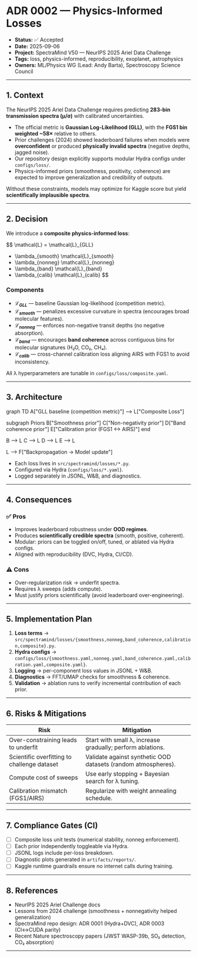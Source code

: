 # ADR 0002 — Physics-Informed Losses

* **Status:** ✅ Accepted
* **Date:** 2025-09-06
* **Project:** SpectraMind V50 — NeurIPS 2025 Ariel Data Challenge
* **Tags:** loss, physics-informed, reproducibility, exoplanet, astrophysics
* **Owners:** ML/Physics WG (Lead: Andy Barta), Spectroscopy Science Council

---

## 1. Context

The NeurIPS 2025 Ariel Data Challenge requires predicting **283-bin transmission spectra (μ/σ)** with calibrated uncertainties.

* The official metric is **Gaussian Log-Likelihood (GLL)**, with the **FGS1 bin weighted \~58×** relative to others.
* Prior challenges (2024) showed leaderboard failures when models were **overconfident** or produced **physically invalid spectra** (negative depths, jagged noise).
* Our repository design explicitly supports modular Hydra configs under `configs/loss/`.
* Physics-informed priors (smoothness, positivity, coherence) are expected to improve generalization and credibility of outputs.

Without these constraints, models may optimize for Kaggle score but yield **scientifically implausible spectra**.

---

## 2. Decision

We introduce a **composite physics-informed loss**:

$$
\mathcal{L} = \mathcal{L}_{GLL}
+ \lambda_{smooth} \mathcal{L}_{smooth}
+ \lambda_{nonneg} \mathcal{L}_{nonneg}
+ \lambda_{band} \mathcal{L}_{band}
+ \lambda_{calib} \mathcal{L}_{calib}
$$

### Components

* **$\mathcal{L}_{GLL}$** — baseline Gaussian log-likelihood (competition metric).
* **$\mathcal{L}_{smooth}$** — penalizes excessive curvature in spectra (encourages broad molecular features).
* **$\mathcal{L}_{nonneg}$** — enforces non-negative transit depths (no negative absorption).
* **$\mathcal{L}_{band}$** — encourages **band coherence** across contiguous bins for molecular signatures (H₂O, CO₂, CH₄).
* **$\mathcal{L}_{calib}$** — cross-channel calibration loss aligning AIRS with FGS1 to avoid inconsistency.

All λ hyperparameters are tunable in `configs/loss/composite.yaml`.

---

## 3. Architecture


graph TD
  A["GLL baseline (competition metric)"] --> L["Composite Loss"]

  subgraph Priors
    B["Smoothness prior"]
    C["Non-negativity prior"]
    D["Band coherence prior"]
    E["Calibration prior (FGS1 <-> AIRS)"]
  end

  B --> L
  C --> L
  D --> L
  E --> L

  L --> F["Backpropagation -> Model update"]



* Each loss lives in `src/spectramind/losses/*.py`.
* Configured via Hydra (`configs/loss/*.yaml`).
* Logged separately in JSONL, W\&B, and diagnostics.

---

## 4. Consequences

### ✅ Pros

* Improves leaderboard robustness under **OOD regimes**.
* Produces **scientifically credible spectra** (smooth, positive, coherent).
* Modular: priors can be toggled on/off, tuned, or ablated via Hydra configs.
* Aligned with reproducibility (DVC, Hydra, CI/CD).

### ⚠️ Cons

* Over-regularization risk → underfit spectra.
* Requires λ sweeps (adds compute).
* Must justify priors scientifically (avoid leaderboard over-engineering).

---

## 5. Implementation Plan

1. **Loss terms** → `src/spectramind/losses/{smoothness,nonneg,band_coherence,calibration,composite}.py`.
2. **Hydra configs** → `configs/loss/{smoothness.yaml,nonneg.yaml,band_coherence.yaml,calibration.yaml,composite.yaml}`.
3. **Logging** → per-component loss values in JSONL + W\&B.
4. **Diagnostics** → FFT/UMAP checks for smoothness & coherence.
5. **Validation** → ablation runs to verify incremental contribution of each prior.

---

## 6. Risks & Mitigations

| Risk                                        | Mitigation                                                    |
| ------------------------------------------- | ------------------------------------------------------------- |
| Over-constraining leads to underfit         | Start with small λ, increase gradually; perform ablations.    |
| Scientific overfitting to challenge dataset | Validate against synthetic OOD datasets (random atmospheres). |
| Compute cost of sweeps                      | Use early stopping + Bayesian search for λ tuning.            |
| Calibration mismatch (FGS1/AIRS)            | Regularize with weight annealing schedule.                    |

---

## 7. Compliance Gates (CI)

* [ ] Composite loss unit tests (numerical stability, nonneg enforcement).
* [ ] Each prior independently toggleable via Hydra.
* [ ] JSONL logs include per-loss breakdown.
* [ ] Diagnostic plots generated in `artifacts/reports/`.
* [ ] Kaggle runtime guardrails ensure no internet calls during training.

---

## 8. References

* NeurIPS 2025 Ariel Challenge docs
* Lessons from 2024 challenge (smoothness + nonnegativity helped generalization)
* SpectraMind repo design: ADR 0001 (Hydra+DVC), ADR 0003 (CI↔CUDA parity)
* Recent Nature spectroscopy papers (JWST WASP-39b, SO₂ detection, CO₂ absorption)

---
